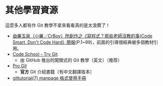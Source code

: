 # 其他學習資源
這麼多人都有作 Git 教學不拿來看看真的是太浪費了！

* [由畢玉泉（小畢／CrBoy）所創作之《寫程式？那些老師沒教的事(Code Smart, Don't Code Hard》簡報](http://www.slideshare.net/taichunmin/ss-16096723)(P.1~99)，前面的引導很經典被多個教材引用。
* [Code School - Try Git](https://try.github.io/)
	* 由 GitHub 推出的闖關式的 Git 教學（英文）（推荐）
* [Pro Git](http://git-scm.com/book/zh-tw/)
	* **官方** Git 介紹書籍（有中文翻譯版本）
* [gittutorial(7) manpage 格式使用手冊](http://git-scm.com/docs/gittutorial)
